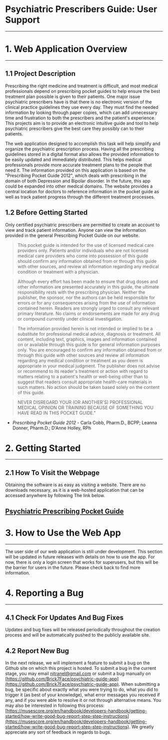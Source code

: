 # Psychiatric Prescribers Guide: User Support 
---

# 1. Web Application Overview 


---


## 1.1 Project Description

Prescribing the right medicine and treatment is difficult, and most medical professionals depend on prescribing pocket guides to help ensure the best treatment plan possible is given to their patients. One major issue psychiatric prescribers have is that there is no electronic version of the clinical practice guidelines they use every day. They must find the needed information by looking through paper copies, which can add unnecessary time and frustration to both the prescribers and the patient's experience. This projects aim is to provide an electronic intuitive guide and tool to help psychiatric prescribers give the best care they possibly can to their patients.      

The web application designed to accomplish this task will help simplify and organize the psychiatric prescription process. Having all the prescribing guidelines stored in a digital format also allows the provided information to be easily updated and immediately distributed. This helps medical professionals provide more accurate treatment plans to the people that need it. The information provided on this application is based on the "Prescribing Pocket Guide 2012", which deals with prescribing in the domain of both Depression and Bipolar disorder. In the future, this app could be expanded into other medical domains. The website provides a central location for doctors to reference information in the pocket guide as well as track patient progress through the different treatment processes. 


## 1.2 Before Getting Started


Only certified psychiatric prescribers are permitted to create an account to view and track patient information.  Anyone can view the information provided in the general Prescribing Pocket Guide on our website.

> This pocket guide is intended for the use of licensed medical care providers only. Patients and/or individuals who are not licensed medical care providers who come into possession of this guide should confirm any information obtained from or through this guide with other sources, and review all information regarding any medical condition or treatment with a physician.

> Although every effort has been made to ensure that drug doses and other information are presented accurately in this guide, the ultimate responsibility rests with the prescribing physician. Neither the publisher, the sponsor, nor the authors can be held responsible for errors or for any consequences arising from the use of information contained herein. Readers are strongly urged to consult any relevant primary literature. No claims or endorsements are made for any drug or compound currently under clinical investigation.  

> The information provided herein is not intended or implied to be a substitute for professional medical advice, diagnosis or treatment. All content, including text, graphics, images and information contained on or available through this guide is for general information purposes only.  You are encouraged to confirm any information obtained from or through this guide with other sources and review all information regarding any medical condition or treatment as you deem is appropriate in your medical judgment. The publisher does not advise or recommend to its reader's treatment or action with regard to matters relating to a patient's health or well-being other than to suggest that readers consult appropriate health-care materials in such matters. No action should be taken based solely on the content of this guide. 

> NEVER DISREGARD YOUR (OR ANOTHER'S) PROFESSIONAL MEDICAL OPINION OR TRAINING BECAUSE OF SOMETHING YOU HAVE READ IN THIS POCKET GUIDE."

*   _Prescribing Pocket Guide 2012_ - Carla Cobb, Pharm.D., BCPP; Leanna Donner, Pharm.D.; D'Anne Holley, RPh


# 2. Getting Started


---


## 2.1 How To Visit the Webpage

Obtaining the software is as easy as visiting a website. There are no downloads necessary, as it is a web-hosted application that can be accessed anywhere by following The link below.


## [Psychiatric Prescribing Pocket Guide](https://psychiatric-guide.appspot.com/)


# 3. How to Use the Web App



---


The user side of our web application is still under development. This section will be updated in future releases with details on how to use the app. For now, there is only a login screen that works for superusers, but this will be the barrier for users in the future. Please check back to find more information.


# 4. Reporting a Bug



---



## 4.1 Check For Updates And Bug Fixes

Updates and bug fixes will be released periodically throughout the creation process and will be automatically pushed to the publicly available site.  

## 4.2 Report New Bug

In the next release, we will implement a feature to submit a bug on the Github site on which this project is hosted. To submit a bug in the current stage, you may email [njtranel@gmail.com](mailto:njtranel@gmail.com) or submit a bug manually on [https://github.com/Brick7Face/psychiatric-guide-app](https://github.com/Brick7Face/psychiatric-guide-app). When submitting a bug, be specific about exactly what you were trying to do, what you did to trigger it (as best of your knowledge), what error messages you received if any, and if you were able to resolve it or not through alternative means. You may also be interested in following this process: [https://musescore.org/en/handbook/developers-handbook/getting-started/how-write-good-bug-report-step-step-instructions](https://musescore.org/en/handbook/developers-handbook/getting-started/how-write-good-bug-report-step-step-instructions). We greatly appreciate any sort of feedback in regards to bugs.

